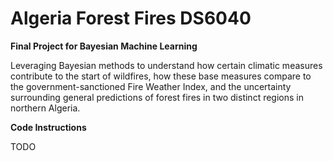 # Algeria Forest Fires DS6040
**Final Project for Bayesian Machine Learning**

Leveraging Bayesian methods to understand how certain climatic measures contribute to the start of wildfires, how these base measures compare to the government-sanctioned Fire Weather Index, and the uncertainty surrounding general predictions of forest fires in two distinct regions in northern Algeria.

**Code Instructions**

TODO
